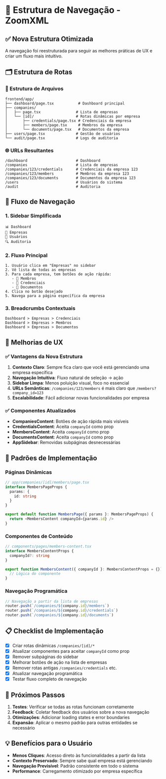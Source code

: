 # 🧭 Estrutura de Navegação - ZoomXML

## ✅ **Nova Estrutura Otimizada**

A navegação foi reestruturada para seguir as melhores práticas de UX e criar um fluxo mais intuitivo.

## 🗂️ **Estrutura de Rotas**

### **📁 Estrutura de Arquivos**
```
frontend/app/
├── dashboard/page.tsx           # Dashboard principal
├── companies/
│   ├── page.tsx                # Lista de empresas
│   └── [id]/                   # Rotas dinâmicas por empresa
│       ├── credentials/page.tsx # Credenciais da empresa
│       ├── members/page.tsx     # Membros da empresa
│       └── documents/page.tsx   # Documentos da empresa
├── users/page.tsx              # Gestão de usuários
└── audit/page.tsx              # Logs de auditoria
```

### **🌐 URLs Resultantes**
```
/dashboard                      # Dashboard
/companies                      # Lista de empresas
/companies/123/credentials      # Credenciais da empresa 123
/companies/123/members          # Membros da empresa 123
/companies/123/documents        # Documentos da empresa 123
/users                          # Usuários do sistema
/audit                          # Auditoria
```

## 🎯 **Fluxo de Navegação**

### **1. Sidebar Simplificada**
```
📊 Dashboard
🏢 Empresas
👥 Usuários  
🔍 Auditoria
```

### **2. Fluxo Principal**
```
1. Usuário clica em "Empresas" no sidebar
2. Vê lista de todas as empresas
3. Para cada empresa, tem botões de ação rápida:
   - 👥 Membros
   - 🔑 Credenciais  
   - 📄 Documentos
4. Clica no botão desejado
5. Navega para a página específica da empresa
```

### **3. Breadcrumbs Contextuais**
```
Dashboard > Empresas > Credenciais
Dashboard > Empresas > Membros
Dashboard > Empresas > Documentos
```

## 🎨 **Melhorias de UX**

### **✅ Vantagens da Nova Estrutura**

1. **Contexto Claro**: Sempre fica claro que você está gerenciando uma empresa específica
2. **Navegação Intuitiva**: Fluxo natural de seleção → ação
3. **Sidebar Limpa**: Menos poluição visual, foco no essencial
4. **URLs Semânticas**: `/companies/123/members` é mais claro que `/members?company_id=123`
5. **Escalabilidade**: Fácil adicionar novas funcionalidades por empresa

### **✅ Componentes Atualizados**

- **CompaniesContent**: Botões de ação rápida mais visíveis
- **CredentialsContent**: Aceita `companyId` como prop
- **MembersContent**: Aceita `companyId` como prop  
- **DocumentsContent**: Aceita `companyId` como prop
- **AppSidebar**: Removidas subpáginas desnecessárias

## 🔄 **Padrões de Implementação**

### **Páginas Dinâmicas**
```typescript
// app/companies/[id]/members/page.tsx
interface MembersPageProps {
  params: {
    id: string
  }
}

export default function MembersPage({ params }: MembersPageProps) {
  return <MembersContent companyId={params.id} />
}
```

### **Componentes de Conteúdo**
```typescript
// components/pages/members-content.tsx
interface MembersContentProps {
  companyId?: string
}

export function MembersContent({ companyId }: MembersContentProps = {}) {
  // Lógica do componente
}
```

### **Navegação Programática**
```typescript
// Navegação a partir da lista de empresas
router.push(`/companies/${company.id}/members`)
router.push(`/companies/${company.id}/credentials`)
router.push(`/companies/${company.id}/documents`)
```

## 📋 **Checklist de Implementação**

- [x] Criar rotas dinâmicas `/companies/[id]/*`
- [x] Atualizar componentes para aceitar `companyId` como prop
- [x] Remover subpáginas do sidebar
- [x] Melhorar botões de ação na lista de empresas
- [x] Remover rotas antigas `/companies/credentials` etc.
- [x] Atualizar navegação programática
- [x] Testar fluxo completo de navegação

## 🚀 **Próximos Passos**

1. **Testes**: Verificar se todas as rotas funcionam corretamente
2. **Feedback**: Coletar feedback dos usuários sobre a nova navegação
3. **Otimizações**: Adicionar loading states e error boundaries
4. **Expansão**: Aplicar o mesmo padrão para outras entidades se necessário

## 💡 **Benefícios para o Usuário**

- **Menos Cliques**: Acesso direto às funcionalidades a partir da lista
- **Contexto Preservado**: Sempre sabe qual empresa está gerenciando
- **Navegação Previsível**: Padrão consistente em todo o sistema
- **Performance**: Carregamento otimizado por empresa específica
